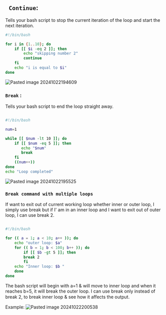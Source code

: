 ## ` Continue`:

Tells your bash script to stop the current iteration of the loop and start the next iteration.

```bash
#!/bin/bash

for i in {1..10}; do
    if [[ $i -eq 2 ]]; then
        echo "skipping number 2"
        continue
    fi
    echo "i is equal to $i"
done
```


![Pasted image 20241022194609](https://github.com/user-attachments/assets/5ca16bf6-4ec3-4e69-9188-b7f6a364c09b)


### `Break` :

Tells your bash script to end the loop straight away.

```bash

#!/bin/bash

num=1

while [[ $num -lt 10 ]]; do
    if [[ $num -eq 5 ]]; then
       echo "$num"
       break
    fi
    ((num++))
done
echo "Loop completed"

```


![Pasted image 20241022195525](https://github.com/user-attachments/assets/e2854ecc-7a96-4c6c-95a2-72b6fa4155ea)


### `Break command with multiple loops`

If want to exit out of current working loop whether inner or outer loop, I simply use break but if I' am  in an inner loop and I want to exit out of outer loop, I can use break 2.

```bash

#!/bin/bash

for (( a = 1; a < 10; a++ )); do
    echo "outer loop: $a"
    for (( b = 1; b < 100; b++ )); do
        if [[ $b -gt 5 ]]; then
        break 2
        fi
    echo "Inner loop: $b "
    done
done

```



The bash script will begin with a=1 & will move to inner loop and when it reaches b=5, it will break the outer loop. I can use break only instead of break 2, to break inner loop & see how it aﬀects the output.

Example:
![Pasted image 20241022200538](https://github.com/user-attachments/assets/f153f5c8-2f83-40f0-956d-07a401f3a4f5)
